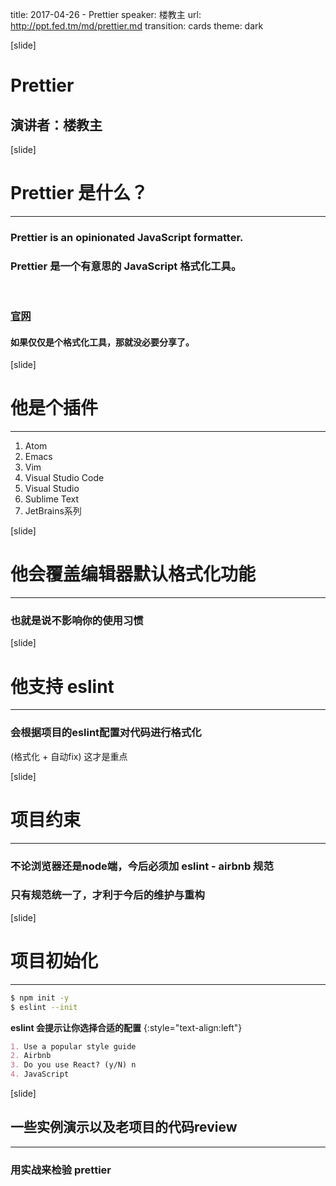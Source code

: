 title: 2017-04-26 - Prettier
speaker: 楼教主
url: http://ppt.fed.tm/md/prettier.md
transition: cards
theme: dark



[slide]

# Prettier
## 演讲者：楼教主



[slide]

# Prettier 是什么？
----

### Prettier is an opinionated JavaScript formatter. 
### Prettier 是一个有意思的 JavaScript 格式化工具。

<br>

### [官网](https://github.com/prettier/prettier)

#### **如果仅仅是个格式化工具，那就没必要分享了。**



[slide]

# 他是个插件
----

1. Atom
1. Emacs
1. Vim
1. Visual Studio Code
1. Visual Studio
1. Sublime Text
1. JetBrains系列



[slide]

# 他会覆盖编辑器默认格式化功能
----

### **也就是说不影响你的使用习惯**




[slide]

# 他支持 eslint
----

### **会根据项目的eslint配置对代码进行格式化**

(格式化 + 自动fix) 这才是重点



[slide]

# 项目约束
----

### 不论浏览器还是node端，今后必须加 eslint - airbnb 规范

### 只有规范统一了，才利于今后的维护与重构



[slide]

# 项目初始化
----

```sh
$ npm init -y
$ eslint --init
```

**eslint 会提示让你选择合适的配置** {:style="text-align:left"}

```md
1. Use a popular style guide
2. Airbnb
3. Do you use React? (y/N) n
4. JavaScript
```



[slide]

## 一些实例演示以及老项目的代码review
----

### 用实战来检验 prettier
